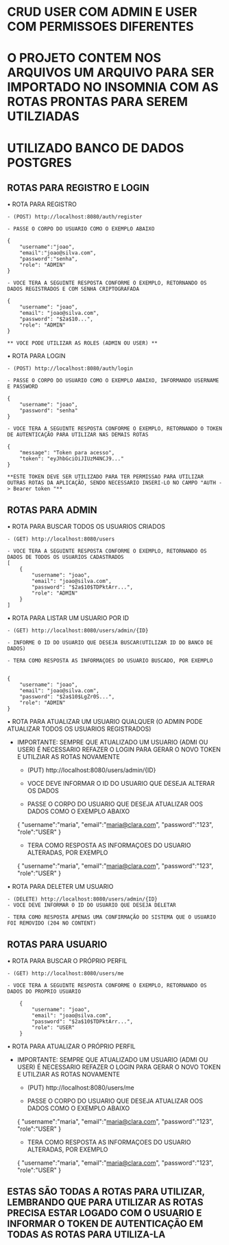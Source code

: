
# CRUD USER COM ADMIN E USER COM PERMISSOES DIFERENTES

# O PROJETO CONTEM NOS ARQUIVOS UM ARQUIVO PARA SER IMPORTADO NO INSOMNIA COM AS ROTAS PRONTAS PARA SEREM UTILZIADAS

# UTILIZADO BANCO DE DADOS POSTGRES








## ROTAS PARA REGISTRO E LOGIN

• ROTA PARA REGISTRO
    
    - (POST) http://localhost:8080/auth/register

    - PASSE O CORPO DO USUARIO COMO O EXEMPLO ABAIXO

    {
	    "username":"joao",
	    "email":"joao@silva.com",
	    "password":"senha",
	    "role": "ADMIN"
    }

    - VOCE TERA A SEGUINTE RESPOSTA CONFORME O EXEMPLO, RETORNANDO OS DADOS REGISTRADOS E COM SENHA CRIPTOGRAFADA

    {
	    "username": "joao",
	    "email": "joao@silva.com",
	    "password": "$2a$10...",
	    "role": "ADMIN"
    }

    ** VOCE PODE UTILIZAR AS ROLES (ADMIN OU USER) **

• ROTA PARA LOGIN 

    - (POST) http://localhost:8080/auth/login

    - PASSE O CORPO DO USUARIO COMO O EXEMPLO ABAIXO, INFORMANDO USERNAME E PASSWORD

    {
        "username": "joao",
        "password": "senha"
    }

    - VOCE TERA A SEGUINTE RESPOSTA CONFORME O EXEMPLO, RETORNANDO O TOKEN DE AUTENTICAÇÃO PARA UTILIZAR NAS DEMAIS ROTAS 

    {
    	"message": "Token para acesso",
	    "token": "eyJhbGciOiJIUzM4NCJ9..."
    }

    **ESTE TOKEN DEVE SER UTILIZADO PARA TER PERMISSAO PARA UTILIZAR OUTRAS ROTAS DA APLICAÇÃO, SENDO NECESSARIO INSERI-LO NO CAMPO "AUTH -> Bearer token "**





## ROTAS PARA ADMIN

• ROTA PARA BUSCAR TODOS OS USUARIOS CRIADOS

    - (GET) http://localhost:8080/users

    - VOCE TERA A SEGUINTE RESPOSTA CONFORME O EXEMPLO, RETORNANDO OS DADOS DE TODOS OS USUARIOS CADASTRADOS
    [
	    {
	    	"username": "joao",
	    	"email": "joao@silva.com",
	    	"password": "$2a$10$TDPktArr...",
	    	"role": "ADMIN"
	    }
    ]

• ROTA PARA LISTAR UM USUARIO POR ID 

    - (GET) http://localhost:8080/users/admin/{ID}

    - INFORME O ID DO USUARIO QUE DESEJA BUSCAR(UTILIZAR ID DO BANCO DE DADOS) 

    - TERA COMO RESPOSTA AS INFORMAÇOES DO USUARIO BUSCADO, POR EXEMPLO 

    
    {
	    "username": "joao",
	    "email": "joao@silva.com",
	    "password": "$2a$10$LgZr0S...",
	    "role": "ADMIN"
    }

• ROTA PARA ATUALIZAR UM USUARIO QUALQUER (O ADMIN PODE ATUALIZAR TODOS OS USUARIOS REGISTRADOS) 
- IMPORTANTE: SEMPRE QUE ATUALIZADO UM USUARIO (ADMI OU USER) É NECESSARIO REFAZER O LOGIN PARA GERAR O NOVO TOKEN E UTILZIAR AS ROTAS NOVAMENTE

    - (PUT) http://localhost:8080/users/admin/{ID}
    - VOCE DEVE INFORMAR O ID DO USUARIO QUE DESEJA ALTERAR OS DADOS

    - PASSE O CORPO DO USUARIO QUE DESEJA ATUALIZAR OOS DADOS COMO O EXEMPLO ABAIXO

    {
	    "username":"maria",
	    "email":"maria@clara.com",
	    "password":"123",
	    "role":"USER"
	}

    - TERA COMO RESPOSTA AS INFORMAÇOES DO USUARIO ALTERADAS, POR EXEMPLO 

    {
	    "username":"maria",
	    "email":"maria@clara.com",
	    "password":"123",
	    "role":"USER"
	}

• ROTA PARA DELETER UM USUARIO

    - (DELETE) http://localhost:8080/users/admin/{ID}
    - VOCE DEVE INFORMAR O ID DO USUARIO QUE DESEJA DELETAR

    - TERA COMO RESPOSTA APENAS UMA CONFIRMAÇÃO DO SISTEMA QUE O USUARIO FOI REMOVIDO (204 NO CONTENT)




## ROTAS PARA USUARIO

• ROTA PARA BUSCAR O PRÓPRIO PERFIL 

    - (GET) http://localhost:8080/users/me

    - VOCE TERA A SEGUINTE RESPOSTA CONFORME O EXEMPLO, RETORNANDO OS DADOS DO PROPRIO USUARIO
    
	    {
	    	"username": "joao",
	    	"email": "joao@silva.com",
	    	"password": "$2a$10$TDPktArr...",
	    	"role": "USER"
	    }
    
• ROTA PARA ATUALIZAR O PRÓPRIO PERFIL
- IMPORTANTE: SEMPRE QUE ATUALIZADO UM USUARIO (ADMI OU USER) É NECESSARIO REFAZER O LOGIN PARA GERAR O NOVO TOKEN E UTILZIAR AS ROTAS NOVAMENTE

    - (PUT) http://localhost:8080/users/me

     - PASSE O CORPO DO USUARIO QUE DESEJA ATUALIZAR OOS DADOS COMO O EXEMPLO ABAIXO

    {
	    "username":"maria",
	    "email":"maria@clara.com",
	    "password":"123",
	    "role":"USER"
	}

    - TERA COMO RESPOSTA AS INFORMAÇOES DO USUARIO ALTERADAS, POR EXEMPLO 

    {
	    "username":"maria",
	    "email":"maria@clara.com",
	    "password":"123",
	    "role":"USER"
	}

    

    
## ESTAS SÃO TODAS A ROTAS PARA UTILIZAR, LEMBRANDO QUE PARA UTILIZAR AS ROTAS PRECISA ESTAR LOGADO COM O USUARIO E INFORMAR O TOKEN DE AUTENTICAÇÃO EM TODAS AS ROTAS PARA UTILIZA-LA
